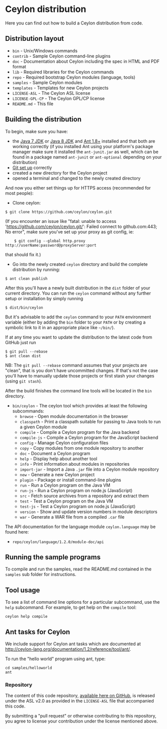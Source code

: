 # Ceylon distribution

Here you can find out how to build a Ceylon distribution from code.

## Distribution layout

- `bin`            - Unix/Windows commands
- `contrib`        - Sample Ceylon command-line plugins
- `doc`            - Documentation about Ceylon including the spec in HTML and PDF format
- `lib`            - Required libraries for the Ceylon commands
- `repo`           - Required bootstrap Ceylon modules (language, tools)
- `samples`        - Sample Ceylon modules
- `templates`      - Templates for new Ceylon projects
- `LICENSE-ASL`    - The Ceylon ASL license
- `LICENSE-GPL-CP` - The Ceylon GPL/CP license
- `README.md`      - This file

## Building the distribution

To begin, make sure you have:

- the [Java 7 JDK][] or [Java 8 JDK][] and [Ant 1.8+][] installed and that both are working
correctly (if you installed Ant using your platform's package manager make
sure it installed the `ant-junit.jar` as well, which can be found in a package
named `ant-junit` or `ant-optional` depending on your distribution)
- [Git set up][] correctly
- created a new directory for the Ceylon project
- opened a terminal and changed to the newly created directory

[Java 7 JDK]: http://www.oracle.com/technetwork/java/javase/downloads/index.html
[Java 8 JDK]: http://www.oracle.com/technetwork/java/javase/downloads/index.html
[Ant 1.8+]: http://ant.apache.org/
[Git set up]: https://help.github.com/articles/set-up-git

And now you either set things up for HTTPS access (recommended for most people):

- Clone ceylon:

<!-- lang: bash -->
    $ git clone https://github.com/ceylon/ceylon.git
        
(If you encounter an issue like "fatal: unable to access 'https://github.com/ceylon/ceylon.git/': 
Failed connect to github.com:443; No error", make sure you've set up your proxy as git config, ie: 
<!-- lang: bash -->
        $ git config --global http.proxy http://userName:password@proxyServer:port 

that should fix it.)
        
- Go into the newly created `ceylon` directory and build the complete distribution by running:

<!-- lang: bash -->
    $ ant clean publish

After this you'll have a newly built distribution in the `dist` 
folder of your current directory. You can run the `ceylon` command 
without any further setup or installation by simply running

<!-- lang: bash -->
    $ dist/bin/ceylon

But it's advisable to add the `ceylon` command to your `PATH` 
environment variable (either by adding the `bin` folder to your 
`PATH` or by creating a symbolic link to it in an appropriate place 
like `~/bin/`).

If at any time you want to update the distribution to the latest 
code from GitHub just run

<!-- lang: bash -->
    $ git pull --rebase
    $ ant clean dist

NB: The `git pull --rebase` command assumes that your projects are "clean", 
that is you don't have uncommitted changes. If that's not the case 
you'll have to manually update those projects or first stash your 
changes (using `git stash`).

After the build finishes the command line tools will be located in 
the `bin` directory.

- `bin/ceylon`     - The ceylon tool which provides at least the following subcommands:
    * `browse`     - Open module documentation in the browser
    * `classpath`  - Print a classpath suitable for passing to Java tools to run a given Ceylon module
    * `compile`    - Compile a Ceylon program for the Java backend
    * `compile-js` - Compile a Ceylon program for the JavaScript backend
    * `config`     - Manage Ceylon configuration files
    * `copy`       - Copy modules from one module repository to another
    * `doc`        - Document a Ceylon program
    * `help`       - Display help about another tool
    * `info`       - Print information about modules in repositories
    * `import-jar` - Import a Java `.jar` file into a Ceylon module repository
    * `new`        - Generate a new Ceylon project
    * `plugin`     - Package or install command-line plugins
    * `run`        - Run a Ceylon program on the Java VM
    * `run-js`     - Run a Ceylon program on node.js (JavaScript)
    * `src`        - Fetch source archives from a repository and extract them
    * `test`       - Test a Ceylon program on the Java VM
    * `test-js`    - Test a Ceylon program on node.js (JavaScript)
    * `version`    - Show and update version numbers in module descriptors
    * `war`        - Generate a WAR file from a compiled `.car` file

The API documentation for the language module `ceylon.language` may 
be found here:

- `repo/ceylon/language/1.2.0/module-doc/api`

## Running the sample programs

To compile and run the samples, read the README.md contained in
the `samples` sub folder for instructions.

## Tool usage

To see a list of command line options for a particular subcommand,
use the `help` subcommand. For example, to get help on the `compile` 
tool:

    ceylon help compile

## Ant tasks for Ceylon

We include support for Ceylon ant tasks which are documented at 
<http://ceylon-lang.org/documentation/1.2/reference/tool/ant/>.

To run the "hello world" program using ant, type:

    cd samples/helloworld
    ant

### Repository

The content of this code repository, [available here on GitHub][ceylon], 
is released under the ASL v2.0 as provided in the `LICENSE-ASL` file 
that accompanied this code.

[ceylon]: https://github.com/ceylon/ceylon

By submitting a "pull request" or otherwise contributing to this 
repository, you agree to license your contribution under the license 
mentioned above.
